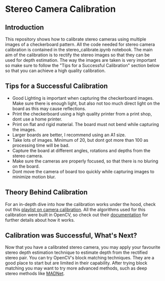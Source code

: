 # Stereo Camera Calibration

## Introduction

This repository shows how to calibrate stereo cameras using multiple images of a checkerboard pattern. All the code needed for stereo camera calibration is contained in the stereo_calibrate.ipynb notebook. The main aim of the calibration is to rectify the stereo images so that they can be used for depth estimation. The way the images are taken is very important so make sure to follow the "Tips for a Successful Calibration" section below so that you can achieve a high quality calibration.

## Tips for a Successful Calibration

- Good Lighting is important when capturing the checkerboard images. Make sure there is enough light, but also not too much direct light on the board as this may cause reflections.
- Print the checkerboard using a high quality printer from a print shop, dont use a home printer.
- Print on flat and rigid material. The board must not bend while capturing the images.
- Larger boards are better, I recommend using an A1 size.
- Take lots of images. Minimum of 20, but dont got more than 100 as processing time will be bad.
- Capture the board at different angles, rotations and depths from the stereo camera.
- Make sure the cameras are properly focused, so that there is no bluring on the board.
- Dont move the camera of board too quickly while capturing images to minimize motion blur.

## Theory Behind Calibration

For an in-depth dive into how the calibration works under the hood, check out this <a href="https://youtube.com/playlist?list=PL2zRqk16wsdoCCLpou-dGo7QQNks1Ppzo">playlist on camera calibration</a>. All the algorithms used for this calibration were built in OpenCV, so check out their  <a href="https://docs.opencv.org/4.x/d9/d0c/group__calib3d.html">documentation</a> for further details about how it works.

## Calibration was Successful, What's Next?

Now that you have a calibrated stereo camera, you may apply your favourite stereo depth estimation technique to estimate depth from the rectified stereo pair. You can try OpenCV's block matching techniques. They are a good place to start but are limited in their capability. After trying block matching you may want to try more advanced methods, such as deep stereo methods like
<a href="https://github.com/ChristianOrr/madnet-deep-stereo-with-keras">MADNet</a>.
